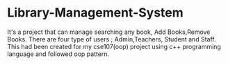# Library-Management-System
It's a project that can manage searching any book, Add Books,Remove Books. There are four type of users ; Admin,Teachers, Student and Staff. This had been created  for my cse107(oop) project using c++ programming language and followed oop pattern.
